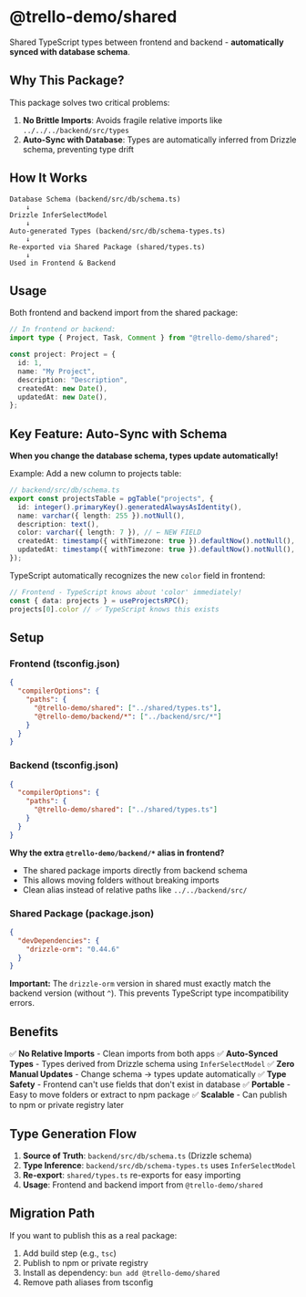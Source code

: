 # @trello-demo/shared

Shared TypeScript types between frontend and backend - **automatically synced with database schema**.

## Why This Package?

This package solves two critical problems:

1. **No Brittle Imports**: Avoids fragile relative imports like `../../../backend/src/types`
2. **Auto-Sync with Database**: Types are automatically inferred from Drizzle schema, preventing type drift

## How It Works

```
Database Schema (backend/src/db/schema.ts)
    ↓
Drizzle InferSelectModel
    ↓
Auto-generated Types (backend/src/db/schema-types.ts)
    ↓
Re-exported via Shared Package (shared/types.ts)
    ↓
Used in Frontend & Backend
```

## Usage

Both frontend and backend import from the shared package:

```typescript
// In frontend or backend:
import type { Project, Task, Comment } from "@trello-demo/shared";

const project: Project = {
  id: 1,
  name: "My Project",
  description: "Description",
  createdAt: new Date(),
  updatedAt: new Date(),
};
```

## Key Feature: Auto-Sync with Schema

**When you change the database schema, types update automatically!**

Example: Add a new column to projects table:

```typescript
// backend/src/db/schema.ts
export const projectsTable = pgTable("projects", {
  id: integer().primaryKey().generatedAlwaysAsIdentity(),
  name: varchar({ length: 255 }).notNull(),
  description: text(),
  color: varchar({ length: 7 }), // ← NEW FIELD
  createdAt: timestamp({ withTimezone: true }).defaultNow().notNull(),
  updatedAt: timestamp({ withTimezone: true }).defaultNow().notNull(),
});
```

TypeScript automatically recognizes the new `color` field in frontend:

```typescript
// Frontend - TypeScript knows about 'color' immediately!
const { data: projects } = useProjectsRPC();
projects[0].color // ✅ TypeScript knows this exists
```

## Setup

### Frontend (tsconfig.json)
```json
{
  "compilerOptions": {
    "paths": {
      "@trello-demo/shared": ["../shared/types.ts"],
      "@trello-demo/backend/*": ["../backend/src/*"]
    }
  }
}
```

### Backend (tsconfig.json)
```json
{
  "compilerOptions": {
    "paths": {
      "@trello-demo/shared": ["../shared/types.ts"]
    }
  }
}
```

**Why the extra `@trello-demo/backend/*` alias in frontend?**
- The shared package imports directly from backend schema
- This allows moving folders without breaking imports
- Clean alias instead of relative paths like `../../backend/src/`

### Shared Package (package.json)
```json
{
  "devDependencies": {
    "drizzle-orm": "0.44.6"
  }
}
```

**Important:** The `drizzle-orm` version in shared must exactly match the backend version (without `^`). This prevents TypeScript type incompatibility errors.

## Benefits

✅ **No Relative Imports** - Clean imports from both apps
✅ **Auto-Synced Types** - Types derived from Drizzle schema using `InferSelectModel`
✅ **Zero Manual Updates** - Change schema → types update automatically
✅ **Type Safety** - Frontend can't use fields that don't exist in database
✅ **Portable** - Easy to move folders or extract to npm package
✅ **Scalable** - Can publish to npm or private registry later

## Type Generation Flow

1. **Source of Truth**: `backend/src/db/schema.ts` (Drizzle schema)
2. **Type Inference**: `backend/src/db/schema-types.ts` uses `InferSelectModel`
3. **Re-export**: `shared/types.ts` re-exports for easy importing
4. **Usage**: Frontend and backend import from `@trello-demo/shared`

## Migration Path

If you want to publish this as a real package:

1. Add build step (e.g., `tsc`)
2. Publish to npm or private registry
3. Install as dependency: `bun add @trello-demo/shared`
4. Remove path aliases from tsconfig
